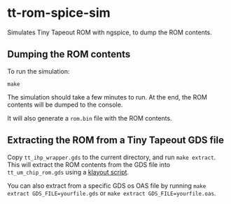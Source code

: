 # tt-rom-spice-sim

Simulates Tiny Tapeout ROM with ngspice, to dump the ROM contents.

## Dumping the ROM contents

To run the simulation:

```
make
```

The simulation should take a few minutes to run. At the end, the ROM contents will be dumped to the console.

It will also generate a `rom.bin` file with the ROM contents.

## Extracting the ROM from a Tiny Tapeout GDS file

Copy `tt_ihp_wrapper.gds` to the current directory, and run `make extract`. This will extract the ROM contents from the GDS file into `tt_um_chip_rom.gds` using a [klayout script](./rom_extract.py).

You can also extract from a specific GDS os OAS file by running `make extract GDS_FILE=yourfile.gds` or `make extract GDS_FILE=yourfile.oas`.
